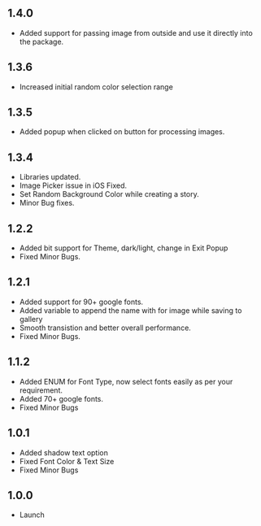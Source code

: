 ## 1.4.0
- Added support for passing image from outside and use it directly into the package.

## 1.3.6
- Increased initial random color selection range

## 1.3.5
- Added popup when clicked on button for processing images.

## 1.3.4
- Libraries updated.
- Image Picker issue in iOS Fixed.
- Set Random Background Color while creating a story.
- Minor Bug fixes.

## 1.2.2
- Added bit support for Theme, dark/light, change in Exit Popup
- Fixed Minor Bugs.

## 1.2.1
- Added support for 90+ google fonts.
- Added variable to append the name with for image while saving to gallery
- Smooth transistion and better overall performance.
- Fixed Minor Bugs.

## 1.1.2
- Added ENUM for Font Type, now select fonts easily as per your requirement.
- Added 70+ google fonts.
- Fixed Minor Bugs

## 1.0.1
- Added shadow text option
- Fixed Font Color & Text Size
- Fixed Minor Bugs

## 1.0.0
- Launch
